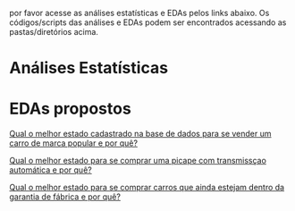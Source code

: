por favor acesse as análises estatísticas e EDAs pelos links abaixo. Os códigos/scripts das análises e EDAs podem ser encontrados acessando as pastas/diretórios acima.

# Análises Estatísticas

# EDAs propostos
[Qual o melhor estado cadastrado na base de dados para se vender um carro de marca popular e por quê?](https://rpubs.com/rafaelpd/1062934)

[Qual o melhor estado para se comprar uma picape com transmissçao automática e por quê?](https://rpubs.com/rafaelpd/1062952)

[Qual o melhor estado para se comprar carros que ainda estejam dentro da garantia de fábrica e por quê?](https://rpubs.com/rafaelpd/1062976)
